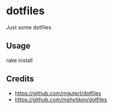 # dotfiles

Just some dotfiles

## Usage

rake install

## Credits

* https://github.com/mguterl/dotfiles
* https://github.com/mshytikov/dotfiles
